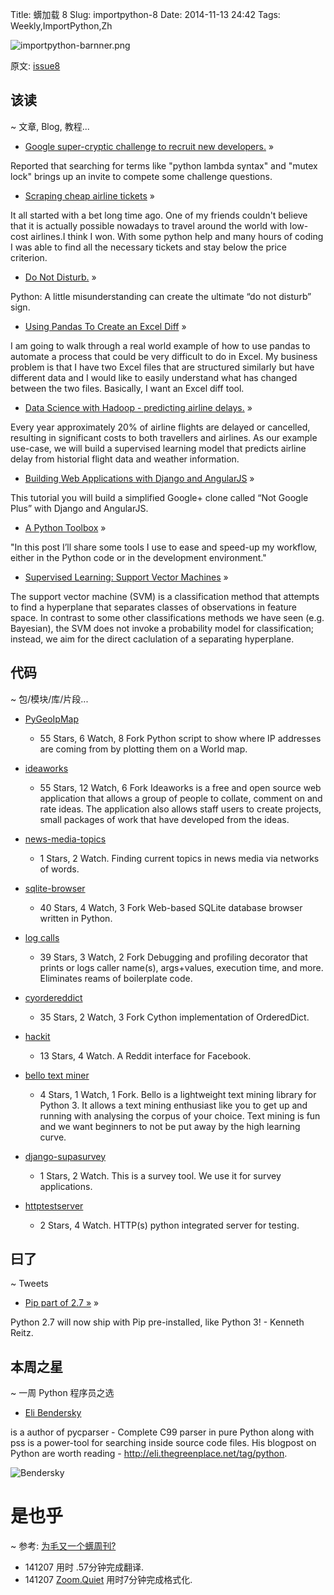 Title: 蠎加载 8
Slug: importpython-8
Date: 2014-11-13 24:42
Tags: Weekly,ImportPython,Zh 

![importpython-barnner.png](http://zoomq.qiniudn.com/ZQCollection/snap/importpython-barnner.png?imageView2/2/h/80)


原文: [issue8](http://importpython.com/static/files/issue8.html)



## 该读
~ 文章, Blog, 教程...

- [Google super-cryptic challenge to recruit new developers.](http://www.businessinsider.in/Google-Is-Using-A-Super-Cryptic-Method-To-Recruit-New-Developers/articleshow/45129652.cms) »

Reported that searching for terms like "python lambda syntax" and "mutex lock" brings up an invite to compete some challenge questions.


- [Scraping cheap airline tickets](http://blog.redturtle.it/2014/11/12/scrapy/) »

It all started with a bet long time ago. One of my friends couldn't believe that it is actually possible nowadays to travel around the world with low-cost airlines.I think I won. With some python help and many hours of coding I was able to find all the necessary tickets and stay below the price criterion.

- [Do Not Disturb.](http://blog.rht.com/humor-disturb-python/) »

Python: A little misunderstanding can create the ultimate “do not disturb” sign.

- [Using Pandas To Create an Excel Diff](http://pbpython.com/excel-diff-pandas.html) »

I am going to walk through a real world example of how to use pandas to automate a process that could be very difficult to do in Excel. My business problem is that I have two Excel files that are structured similarly but have different data and I would like to easily understand what has changed between the two files. Basically, I want an Excel diff tool.

- [Data Science with Hadoop - predicting airline delays.](http://nbviewer.ipython.org/github/ofermend/IPython-notebooks/blob/master/blog-part-1.ipynb) »

Every year approximately 20% of airline flights are delayed or cancelled, resulting in significant costs to both travellers and airlines. As our example use-case, we will build a supervised learning model that predicts airline delay from historial flight data and weather information.

- [Building Web Applications with Django and AngularJS](https://thinkster.io/brewer/angular-django-tutorial/)  »

This tutorial you will build a simplified Google+ clone called “Not Google Plus” with Django and AngularJS.

- [A Python Toolbox](http://blog.bfontaine.net/2014/11/11/a-python-toolbox/) »

"In this post I’ll share some tools I use to ease and speed-up my workflow, either in the Python code or in the development environment."

- [Supervised Learning: Support Vector Machines](http://nbviewer.ipython.org/github/fonnesbeck/Bios366/blob/master/notebooks/Section6_4-Support-Vector-Machines.ipynb)  »

The support vector machine (SVM) is a classification method that attempts to find a hyperplane that separates classes of observations in feature space. In contrast to some other classifications methods we have seen (e.g. Bayesian), the SVM does not invoke a probability model for classification; instead, we aim for the direct caclulation of a separating hyperplane. 

## 代码
~ 包/模块/库/片段...

- [PyGeoIpMap](https://github.com/pierrrrrrre/PyGeoIpMap)
    - 55 Stars, 6 Watch, 8 Fork
Python script to show where IP addresses are coming from by plotting them on a World map.

- [ideaworks](https://github.com/dstl/ideaworks)
    - 55 Stars, 12 Watch, 6 Fork
Ideaworks is a free and open source web application that allows a group of people to collate, comment on and rate ideas. The application also allows staff users to create projects, small packages of work that have developed from the ideas.

- [news-media-topics](https://github.com/alfredolainez/news-media-topics)
    - 1 Stars, 2 Watch.
Finding current topics in news media via networks of words.

- [sqlite-browser](https://github.com/coleifer/sqlite-browser)
    - 40 Stars, 4 Watch, 3 Fork
Web-based SQLite database browser written in Python.

- [log calls](https://github.com/Twangist/log_calls)
    - 39 Stars, 3 Watch, 2 Fork
Debugging and profiling decorator that prints or logs caller name(s), args+values, execution time, and more. Eliminates reams of boilerplate code.

- [cyordereddict](https://github.com/shoyer/cyordereddict)
    - 35 Stars, 2 Watch, 3 Fork
Cython implementation of OrderedDict.

- [hackit](https://github.com/Inconditus/hackit)
    - 13 Stars, 4 Watch.
A Reddit interface for Facebook.

- [bello text miner](https://github.com/aligajani/bello-text-miner)
    - 4 Stars, 1 Watch, 1 Fork.
Bello is a lightweight text mining library for Python 3. It allows a text mining enthusiast like you to get up and running with analysing the corpus of your choice. Text mining is fun and we want beginners to not be put away by the high learning curve.

- [django-supasurvey](https://github.com/invisiblehands/django-supasurvey)
    - 1 Stars, 2 Watch.
This is a survey tool. We use it for survey applications.

- [httptestserver](https://github.com/grupotaric/httptestserver)
    - 2 Stars, 4 Watch.
HTTP(s) python integrated server for testing. 



## 曰了
~ Tweets

- [Pip part of 2.7 »](https://twitter.com/kennethreitz/status/532203660491886593) »

Python 2.7 will now ship with Pip pre-installed, like Python 3! - Kenneth Reitz.

## 本周之星
~ 一周 Python 程序员之选

- [Eli Bendersky](https://github.com/eliben?tab=repositories)

is a author of pycparser - Complete C99 parser in pure Python along with pss is a power-tool for searching inside source code files. His blogpost on Python are worth reading - http://eli.thegreenplace.net/tag/python. 

![Bendersky](https://avatars1.githubusercontent.com/u/1130906?v=3&s=100)

# 是也乎
~ 参考: [为毛又一个蠎周刊?](importpython-why)

- 141207 用时 .57分钟完成翻译.
- 141207 [Zoom.Quiet](http://zoomquiet.io) 用时7分钟完成格式化.
